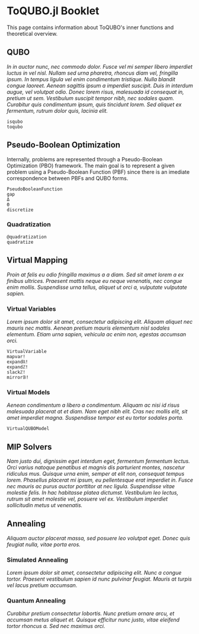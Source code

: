 # ToQUBO.jl Booklet

This page contains information about ToQUBO's inner functions and theoretical overview.

## QUBO

*In in auctor nunc, nec commodo dolor. Fusce vel mi semper libero imperdiet luctus in vel nisl. Nullam sed urna pharetra, rhoncus diam vel, fringilla ipsum. In tempus ligula vel enim condimentum tristique. Nulla blandit congue laoreet. Aenean sagittis ipsum a imperdiet suscipit. Duis in interdum augue, vel volutpat odio. Donec lorem risus, malesuada id consequat in, pretium ut sem. Vestibulum suscipit tempor nibh, nec sodales quam. Curabitur quis condimentum ipsum, quis tincidunt lorem. Sed aliquet ex fermentum, rutrum dolor quis, lacinia elit.*

```@docs
isqubo
toqubo
```

## Pseudo-Boolean Optimization

Internally, problems are represented through a Pseudo-Boolean Optimization (PBO) framework. The main goal is to represent a given problem using a Pseudo-Boolean Function (PBF) since there is an imediate correspondence between PBFs and QUBO forms.

```@docs
PseudoBooleanFunction
gap
Δ
Θ
discretize
```

### Quadratization
```@docs
@quadratization
quadratize
```

## Virtual Mapping

*Proin at felis eu odio fringilla maximus a a diam. Sed sit amet lorem a ex finibus ultrices. Praesent mattis neque eu neque venenatis, nec congue enim mollis. Suspendisse urna tellus, aliquet ut orci a, vulputate vulputate sapien.*

### Virtual Variables

*Lorem ipsum dolor sit amet, consectetur adipiscing elit. Aliquam aliquet nec mauris nec mattis. Aenean pretium mauris elementum nisl sodales elementum. Etiam urna sapien, vehicula ac enim non, egestas accumsan orci.*

```@docs
VirtualVariable
mapvar!
expandℝ!
expandℤ!
slackℤ!
mirror𝔹!
```

### Virtual Models

*Aenean condimentum a libero a condimentum. Aliquam ac nisi id risus malesuada placerat at et diam. Nam eget nibh elit. Cras nec mollis elit, sit amet imperdiet magna. Suspendisse tempor est eu tortor sodales porta.*

```@docs
VirtualQUBOModel
```

## MIP Solvers

*Nam justo dui, dignissim eget interdum eget, fermentum fermentum lectus. Orci varius natoque penatibus et magnis dis parturient montes, nascetur ridiculus mus. Quisque urna enim, semper at elit non, consequat tempus lorem. Phasellus placerat mi ipsum, eu pellentesque erat imperdiet in. Fusce nec mauris ac purus auctor porttitor at nec ligula. Suspendisse vitae molestie felis. In hac habitasse platea dictumst. Vestibulum leo lectus, rutrum sit amet molestie vel, posuere vel ex. Vestibulum imperdiet sollicitudin metus ut venenatis.*

## Annealing

*Aliquam auctor placerat massa, sed posuere leo volutpat eget. Donec quis feugiat nulla, vitae porta eros.*

### Simulated Annealing
*Lorem ipsum dolor sit amet, consectetur adipiscing elit. Nunc a congue tortor. Praesent vestibulum sapien id nunc pulvinar feugiat. Mauris at turpis vel lacus pretium accumsan.*

### Quantum Annealing
*Curabitur pretium consectetur lobortis. Nunc pretium ornare arcu, et accumsan metus aliquet et. Quisque efficitur nunc justo, vitae eleifend tortor rhoncus a. Sed nec maximus orci.*

